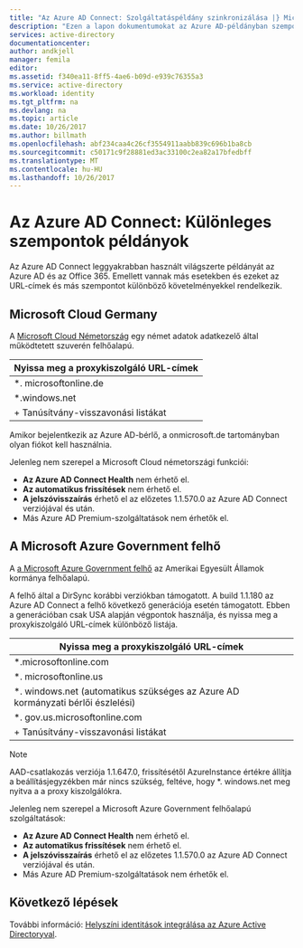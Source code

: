 ```yaml
---
title: "Az Azure AD Connect: Szolgáltatáspéldány szinkronizálása |} Microsoft Docs"
description: "Ezen a lapon dokumentumokat az Azure AD-példányban szempontjai."
services: active-directory
documentationcenter: 
author: andkjell
manager: femila
editor: 
ms.assetid: f340ea11-8ff5-4ae6-b09d-e939c76355a3
ms.service: active-directory
ms.workload: identity
ms.tgt_pltfrm: na
ms.devlang: na
ms.topic: article
ms.date: 10/26/2017
ms.author: billmath
ms.openlocfilehash: abf234caa4c26cf3554911aabb839c696b1ba8cb
ms.sourcegitcommit: c50171c9f28881ed3ac33100c2ea82a17bfedbff
ms.translationtype: MT
ms.contentlocale: hu-HU
ms.lasthandoff: 10/26/2017
---
```

# <a name="azure-ad-connect-special-considerations-for-instances"></a>Az Azure AD Connect: Különleges szempontok példányok
Az Azure AD Connect leggyakrabban használt világszerte példányát az Azure AD és az Office 365. Emellett vannak más esetekben és ezeket az URL-címek és más szempontot különböző követelményekkel rendelkezik.

## <a name="microsoft-cloud-germany"></a>Microsoft Cloud Germany
A [Microsoft Cloud Németország](http://www.microsoft.de/cloud-deutschland) egy német adatok adatkezelő által működtetett szuverén felhőalapú.

| Nyissa meg a proxykiszolgáló URL-címek |
| --- |
| \*. microsoftonline.de |
| \*.windows.net |
| + Tanúsítvány-visszavonási listákat |

Amikor bejelentkezik az Azure AD-bérlő, a onmicrosoft.de tartományban olyan fiókot kell használnia.

Jelenleg nem szerepel a Microsoft Cloud németországi funkciói:

* **Az Azure AD Connect Health** nem érhető el.
* **Az automatikus frissítések** nem érhető el.
* **A jelszóvisszaírás** érhető el az előzetes 1.1.570.0 az Azure AD Connect verziójával és után.
* Más Azure AD Premium-szolgáltatások nem érhetők el.

## <a name="microsoft-azure-government-cloud"></a>A Microsoft Azure Government felhő
A [a Microsoft Azure Government felhő](https://azure.microsoft.com/features/gov/) az Amerikai Egyesült Államok kormánya felhőalapú.

A felhő által a DirSync korábbi verziókban támogatott. A build 1.1.180 az Azure AD Connect a felhő következő generációja esetén támogatott. Ebben a generációban csak USA alapján végpontok használja, és nyissa meg a proxykiszolgáló URL-címek különböző listája.

| Nyissa meg a proxykiszolgáló URL-címek |
| --- |
| \*.microsoftonline.com |
| \*. microsoftonline.us |
| \*. windows.net (automatikus szükséges az Azure AD kormányzati bérlői észlelési) |
| \*. gov.us.microsoftonline.com |
| + Tanúsítvány-visszavonási listákat |

> [!NOTE]
> AAD-csatlakozás verziója 1.1.647.0, frissítésétől AzureInstance értékre állítja a beállításjegyzékben már nincs szükség, feltéve, hogy *. windows.net meg nyitva a a proxy kiszolgálókra.

Jelenleg nem szerepel a Microsoft Azure Government felhőalapú szolgáltatások:

* **Az Azure AD Connect Health** nem érhető el.
* **Az automatikus frissítések** nem érhető el.
* **A jelszóvisszaírás** érhető el az előzetes 1.1.570.0 az Azure AD Connect verziójával és után.
* Más Azure AD Premium-szolgáltatások nem érhetők el.

## <a name="next-steps"></a>Következő lépések
További információ: [Helyszíni identitások integrálása az Azure Active Directoryval](active-directory-aadconnect.md).
